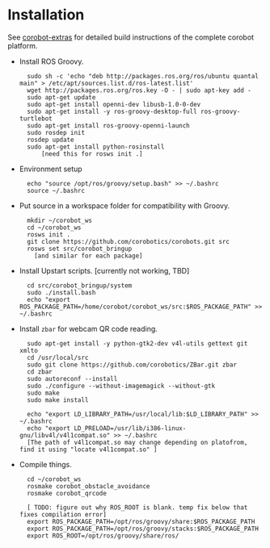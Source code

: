 # Installation

See [corobot-extras](https://github.com/corobotics/corobot-extras) for detailed build instructions of the complete corobot platform.

- Install ROS Groovy.

		sudo sh -c 'echo "deb http://packages.ros.org/ros/ubuntu quantal main" > /etc/apt/sources.list.d/ros-latest.list'
        wget http://packages.ros.org/ros.key -O - | sudo apt-key add -
        sudo apt-get update
        sudo apt-get install openni-dev libusb-1.0-0-dev
        sudo apt-get install -y ros-groovy-desktop-full ros-groovy-turtlebot
        sudo apt-get install ros-groovy-openni-launch
		sudo rosdep init
		rosdep update
		sudo apt-get install python-rosinstall 
			[need this for rosws init .]
		
- Environment setup

		echo "source /opt/ros/groovy/setup.bash" >> ~/.bashrc
		source ~/.bashrc

- Put source in a workspace folder for compatibility with Groovy.

        mkdir ~/corobot_ws
        cd ~/corobot_ws
        rosws init .
        git clone https://github.com/corobotics/corobots.git src
        rosws set src/corobot_bringup
          [and similar for each package]

- Install Upstart scripts. [currently not working, TBD]

        cd src/corobot_bringup/system
        sudo ./install.bash
        echo "export ROS_PACKAGE_PATH=/home/corobot/corobot_ws/src:$ROS_PACKAGE_PATH" >> ~/.bashrc

- Install `zbar` for webcam QR code reading.

        sudo apt-get install -y python-gtk2-dev v4l-utils gettext git xmlto
        cd /usr/local/src
        sudo git clone https://github.com/corobotics/ZBar.git zbar
        cd zbar
        sudo autoreconf --install
        sudo ./configure --without-imagemagick --without-gtk
        sudo make
        sudo make install
        
        echo "export LD_LIBRARY_PATH=/usr/local/lib:$LD_LIBRARY_PATH" >> ~/.bashrc
        echo "export LD_PRELOAD=/usr/lib/i386-linux-gnu/libv4l/v4l1compat.so" >> ~/.bashrc
        [The path of v4l1compat.so may change depending on platofrom, find it using "locate v4l1compat.so" ]

		
- Compile things.

        cd ~/corobot_ws
        rosmake corobot_obstacle_avoidance
        rosmake corobot_qrcode
        
        [ TODO: figure out why ROS_ROOT is blank. temp fix below that fixes compilation error]
        export ROS_PACKAGE_PATH=/opt/ros/groovy/share:$ROS_PACKAGE_PATH
        export ROS_PACKAGE_PATH=/opt/ros/groovy/stacks:$ROS_PACKAGE_PATH
        export ROS_ROOT=/opt/ros/groovy/share/ros/
